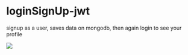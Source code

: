 # loginSignUp-jwt
signup as a user, saves data on mongodb, then again login to see your profile 

![](https://res.cloudinary.com/dlmgrochr/image/upload/v1675611059/Screenshot_2023-02-05_205602_zcz38n.png)
